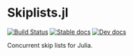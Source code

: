 # Skiplists.jl

[![Build Status](https://travis-ci.com/kernelmethod/Skiplists.jl.svg?branch=master)](https://travis-ci.com/kernelmethod/Skiplists.jl)
[![Stable docs](https://img.shields.io/badge/docs-stable-blue.svg)](https://kernelmethod.github.io/Skiplists.jl/stable/)
[![Dev docs](https://img.shields.io/badge/docs-dev-blue.svg)](https://kernelmethod.github.io/Skiplists.jl/dev/)

Concurrent skip lists for Julia.
